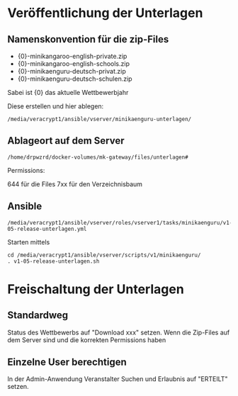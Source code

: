 # Veröffentlichung der Unterlagen

## Namenskonvention für die zip-Files

- {0}-minikangaroo-english-private.zip
- {0}-minikangaroo-english-schools.zip
- {0}-minikaenguru-deutsch-privat.zip
- {0}-minikaenguru-deutsch-schulen.zip

Sabei ist {0} das aktuelle Wettbewerbjahr

Diese erstellen und hier ablegen:

```
/media/veracrypt1/ansible/vserver/minikaenguru-unterlagen/
```

## Ablageort auf dem Server

```
/home/drpwzrd/docker-volumes/mk-gateway/files/unterlagen#
```

Permissions: 

644 für die Files
7xx für den Verzeichnisbaum


## Ansible

```
/media/veracrypt1/ansible/vserver/roles/vserver1/tasks/minikaenguru/v1-05-release-unterlagen.yml
```

Starten mittels 

```
cd /media/veracrypt1/ansible/vserver/scripts/v1/minikaenguru/
. v1-05-release-unterlagen.sh
```


# Freischaltung der Unterlagen

## Standardweg

Status des Wettbewerbs auf "Download xxx" setzen. Wenn die Zip-Files auf dem Server sind und die korrekten Permissions haben

## Einzelne User berechtigen

In der Admin-Anwendung Veranstalter Suchen und Erlaubnis auf "ERTEILT" setzen.
